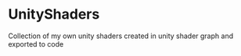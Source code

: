 # UnityShaders
Collection of my own unity shaders created in unity shader graph and exported to code
